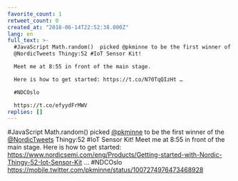 ```yaml
---
favorite_count: 1
retweet_count: 0
created_at: "2018-06-14T22:52:38.000Z"
lang: en
full_text: >-
  #JavaScript Math.random()  picked @pkminne to be the first winner of the
  @NordicTweets Thingy:52 #IoT Sensor Kit! 

  Meet me at 8:55 in front of the main stage. 

  Here is how to get started: https://t.co/N70TqQIzHt …

  #NDCOslo 

  https://t.co/efyydFrMWV
replies: []
---
```


#JavaScript Math.random() picked [@pkminne](https://twitter.com/pkminne) to be
the first winner of the [@NordicTweets](https://twitter.com/NordicTweets)
Thingy:52 #IoT Sensor Kit! Meet me at 8:55 in front of the main stage. Here is
how to get started:
<https://www.nordicsemi.com/eng/Products/Getting-started-with-Nordic-Thingy-52-Iot-Sensor-Kit>
… #NDCOslo <https://mobile.twitter.com/pkminne/status/1007274976473468928>

